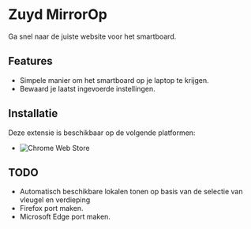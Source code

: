 # Zuyd MirrorOp

Ga snel naar de juiste website voor het smartboard.

## Features

- Simpele manier om het smartboard op je laptop te krijgen.
- Bewaard je laatst ingevoerde instellingen.

## Installatie

Deze extensie is beschikbaar op de volgende platformen:
- ![Chrome Web Store](https://img.shields.io/chrome-web-store/v/cjnhfanldejdcbepeobokiciojhbbgmk?color=informational&label=Chrome%20Web%20Store)

## TODO

- Automatisch beschikbare lokalen tonen op basis van de selectie van vleugel en verdieping
- Firefox port maken.
- Microsoft Edge port maken.
